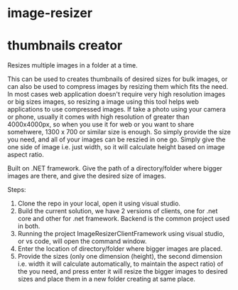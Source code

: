 # image-resizer
# thumbnails creator
Resizes multiple images in a folder at a time. 

This can be used to creates thumbnails of desired sizes for bulk images, or can also be used to compress images by resizing them which fits the need. In most cases web application doesn't require very high resolution images or big sizes images, so resizing a image using this tool helps web applications to use compressed images.
If take a photo using your camera or phone, usually it comes with high resolution of greater than 4000x4000px, so when you use it for web or you want to share somehwere, 1300 x 700 or similar size is enough. So simply provide the size you need, and all of your images can be reszied in one go. Simply give the one side of image i.e. just width, so it will calculate height based on image aspect ratio.

Built on .NET framework. 
Give the path of a directory/folder where bigger images are there, and give the desired size of images.

Steps:
1. Clone the repo in your local, open it using visual studio.
2. Build the current solution, we have 2 versions of clients, one for .net core and other for .net framework. Backend is the common project used in both.
3. Running the project ImageResizerClientFramework using visual studio, or vs code, will open the command window.
4. Enter the location of directory/folder where bigger images are placed.
5. Provide the sizes (only one dimension (height), the second dimension i.e. width it will calculate automatically, to maintain the aspect ratio) of the you need, and press enter it will resize the bigger images to desired sizes and place them in a new folder creating at same place.
